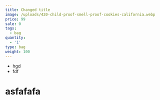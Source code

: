 ```yaml
---
title: Changed title
image: /uploads/420-child-proof-smell-proof-cookies-california.webp
price: 99
sale: 0
tags:
  - bag
quantity:
  - '1'
type: bag
weight: 100
---
```

* hgd
* fdf

# asfafafa
